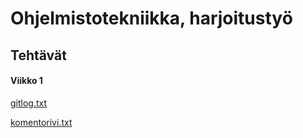 ﻿# Ohjelmistotekniikka, harjoitustyö
## Tehtävät

#### Viikko 1
[gitlog.txt](https://github.com/JimiUrsin/ot-harjoitustyo/blob/master/laskarit/viikko1/gitlog.txt)

[komentorivi.txt](https://github.com/JimiUrsin/ot-harjoitustyo/blob/master/laskarit/viikko1/komentorivi.txt)
